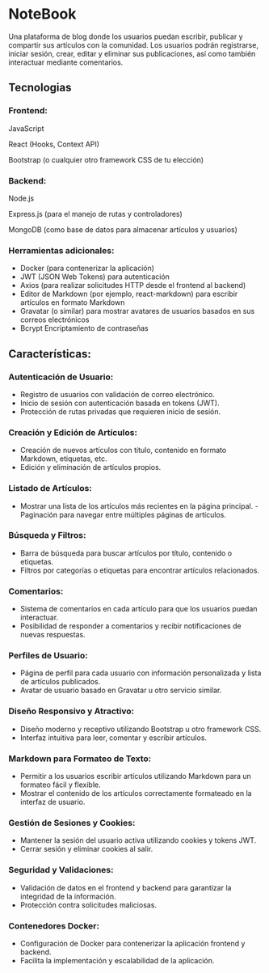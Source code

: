 # NoteBook
Una plataforma de blog donde los usuarios puedan escribir, publicar y compartir sus artículos con la comunidad. Los usuarios podrán registrarse, iniciar sesión, crear, editar y eliminar sus publicaciones, así como también interactuar mediante comentarios.

## Tecnologias
### Frontend:

JavaScript

React (Hooks, Context API)

Bootstrap (o cualquier otro framework CSS de tu elección)

### Backend:

Node.js

Express.js (para el manejo de rutas y controladores)

MongoDB (como base de datos para almacenar artículos y usuarios)

### Herramientas adicionales:

- Docker (para contenerizar la aplicación)
- JWT (JSON Web Tokens) para autenticación
- Axios (para realizar solicitudes HTTP desde el frontend al backend)
- Editor de Markdown (por ejemplo, react-markdown) para escribir artículos en formato Markdown
- Gravatar (o similar) para mostrar avatares de usuarios basados en sus correos electrónicos
- Bcrypt Encriptamiento de contraseñas

## Características:

### Autenticación de Usuario:

- Registro de usuarios con validación de correo electrónico.
- Inicio de sesión con autenticación basada en tokens (JWT).
- Protección de rutas privadas que requieren inicio de sesión.

### Creación y Edición de Artículos:

- Creación de nuevos artículos con título, contenido en formato Markdown, etiquetas, etc.
- Edición y eliminación de artículos propios.

### Listado de Artículos:

- Mostrar una lista de los artículos más recientes en la página principal.
-Paginación para navegar entre múltiples páginas de artículos.

### Búsqueda y Filtros:

- Barra de búsqueda para buscar artículos por título, contenido o etiquetas.
- Filtros por categorías o etiquetas para encontrar artículos relacionados.

### Comentarios:

- Sistema de comentarios en cada artículo para que los usuarios puedan interactuar.
- Posibilidad de responder a comentarios y recibir notificaciones de nuevas respuestas.

### Perfiles de Usuario:

- Página de perfil para cada usuario con información personalizada y lista de artículos publicados.
- Avatar de usuario basado en Gravatar u otro servicio similar.

### Diseño Responsivo y Atractivo:

- Diseño moderno y receptivo utilizando Bootstrap u otro framework CSS.
- Interfaz intuitiva para leer, comentar y escribir artículos.

### Markdown para Formateo de Texto:

- Permitir a los usuarios escribir artículos utilizando Markdown para un formateo fácil y flexible.
- Mostrar el contenido de los artículos correctamente formateado en la interfaz de usuario.

### Gestión de Sesiones y Cookies:

- Mantener la sesión del usuario activa utilizando cookies y tokens JWT.
- Cerrar sesión y eliminar cookies al salir.

### Seguridad y Validaciones:

- Validación de datos en el frontend y backend para garantizar la integridad de la información.
- Protección contra solicitudes maliciosas.

### Contenedores Docker:

- Configuración de Docker para contenerizar la aplicación frontend y backend.
- Facilita la implementación y escalabilidad de la aplicación.